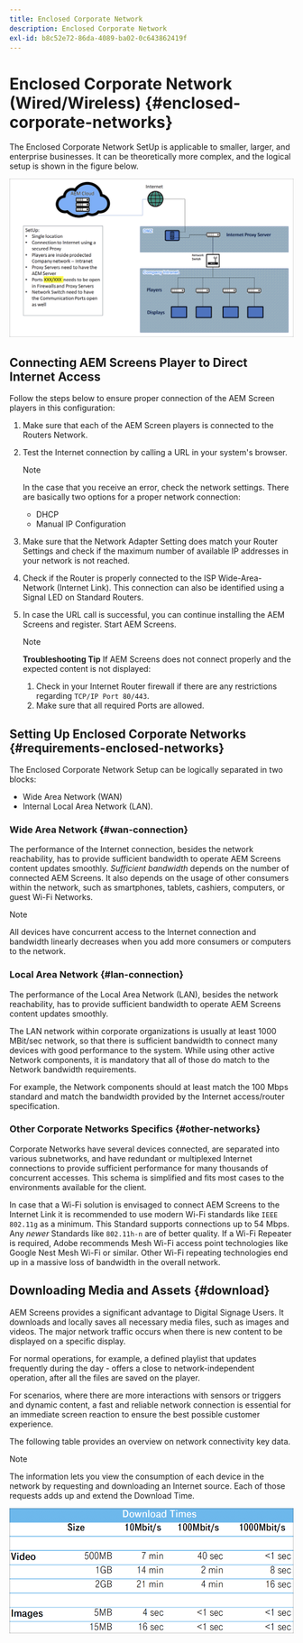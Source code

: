 ```yaml
---
title: Enclosed Corporate Network
description: Enclosed Corporate Network
exl-id: b8c52e72-86da-4089-ba02-0c643862419f
---
```

# Enclosed Corporate Network (Wired/Wireless) {#enclosed-corporate-networks}

The Enclosed Corporate Network SetUp is applicable to smaller, larger, and enterprise businesses. It can be theoretically more complex, and the logical setup is shown in the figure below.

![](/help/using/assets/enclosed-network-1.png)


## Connecting AEM Screens Player to Direct Internet Access

Follow the steps below to ensure proper connection of the AEM Screen players in this configuration:

1. Make sure that each of the AEM Screen players is connected to the Routers Network.
1. Test the Internet connection by calling a URL in your system's browser.

   >[!NOTE]
   >In the case that you receive an error, check the network settings. There are basically two options for a proper network connection:
   >* DHCP
   >* Manual IP Configuration

1. Make sure that the Network Adapter Setting does match your Router Settings and check if the maximum number of available IP addresses in your network is not reached.

1. Check if the Router is properly connected to the ISP Wide-Area-Network (Internet Link). This connection can also be identified using a Signal LED on Standard Routers.
1. In case the URL call is successful, you can continue installing the AEM Screens and register. Start AEM Screens.

   >[!NOTE]
   >**Troubleshooting Tip**
   >If AEM Screens does not connect properly and the expected content is not displayed:
   >
   >1. Check in your Internet Router firewall if there are any restrictions regarding `TCP/IP Port 80/443`.
   >1. Make sure that all required Ports are allowed.

## Setting Up Enclosed Corporate Networks {#requirements-enclosed-networks}

The Enclosed Corporate Network Setup can be logically separated in two blocks:

* Wide Area Network (WAN) 
* Internal Local Area Network (LAN).

### Wide Area Network {#wan-connection}

The performance of the Internet connection, besides the network reachability, has to provide sufficient bandwidth to operate AEM Screens content updates smoothly.
*Sufficient bandwidth* depends on the number of connected AEM Screens. It also depends on the usage of other consumers within the network, such as smartphones, tablets, cashiers, computers, or guest Wi-Fi Networks.

>[!NOTE]
>
>All devices have concurrent access to the Internet connection and bandwidth linearly decreases when you add more consumers or computers to the network.

### Local Area Network {#lan-connection}

The performance of the Local Area Network (LAN), besides the network reachability, has to provide sufficient bandwidth to operate AEM Screens content updates smoothly. 

The LAN network within corporate organizations is usually at least 1000 MBit/sec network, so that there is sufficient bandwidth to connect many devices with good performance to the system. While using other active Network components, it is mandatory that all of those do match to the Network bandwidth requirements. 

For example, the Network components should at least match the 100 Mbps standard and match the bandwidth provided by the Internet access/router specification.

### Other Corporate Networks Specifics {#other-networks}

Corporate Networks have several devices connected, are separated into various subnetworks, and have redundant or multiplexed Internet connections to provide sufficient performance for many thousands of concurrent accesses.
This schema is simplified and fits most cases to the environments available for the client.

In case that a Wi-Fi solution is envisaged to connect AEM Screens to the Internet Link it is recommended to use modern Wi-Fi standards like `IEEE 802.11g` as a minimum. This Standard supports connections up to 54 Mbps. Any *newer* Standards like `802.11h-n` are of better quality. If a Wi-Fi Repeater is required, Adobe recommends Mesh Wi-Fi access point technologies like Google Nest Mesh Wi-Fi or similar.
Other Wi-Fi repeating technologies end up in a massive loss of bandwidth in the overall network.

## Downloading Media and Assets {#download}

AEM Screens provides a significant advantage to Digital Signage Users. It downloads and locally saves all necessary media files, such as images and videos. The major network traffic occurs when there is new content to be displayed on a specific display.

For normal operations, for example, a defined playlist that updates frequently during the day - offers a close to network-independent operation, after all the files are saved on the player.

For scenarios, where there are more interactions with sensors or triggers and dynamic content, a fast and reliable network connection is essential for an immediate screen reaction to ensure the best possible customer experience.

The following table provides an overview on network connectivity key data.

>[!NOTE]
>The information lets you view the consumption of each device in the network by requesting and downloading an Internet source. Each of those requests adds up and extend the Download Time.

![](/help/using/assets/enclosed-network-download.png)
